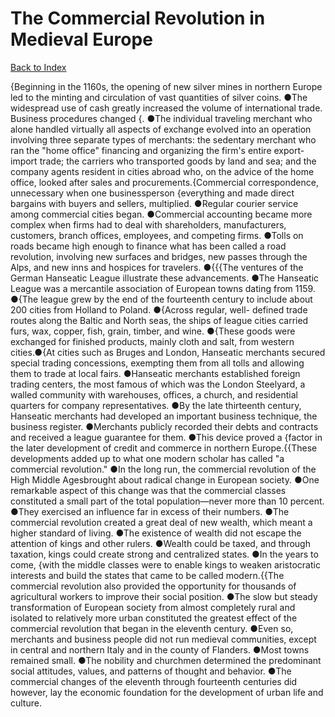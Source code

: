 # The Commercial Revolution in Medieval Europe
[Back to Index](https://github.com/windows10010/tpoExtractor/blog/master/README.md)

{Beginning in the 1160s, the opening of new silver mines in northern Europe led to the minting and circulation of vast quantities of silver coins. ●The widespread use of cash greatly increased the volume of international trade. Business procedures changed {. ●The individual traveling merchant who alone handled virtually all aspects of exchange evolved into an operation involving three separate types of merchants: the sedentary merchant who ran the "home office" financing and organizing the firm's entire export-import trade; the carriers who transported goods by land and sea; and the company agents resident in cities abroad who, on the advice of the home office, looked after sales and procurements.{Commercial correspondence, unnecessary when one businessperson {everything and made direct bargains with buyers and sellers, multiplied. ●Regular courier service among commercial cities began. ●Commercial accounting became more complex when firms had to deal with shareholders, manufacturers, customers, branch offices, employees, and competing firms. ●Tolls on roads became high enough to finance what has been called a road revolution, involving new surfaces and bridges, new passes through the Alps, and new inns and hospices for travelers. ●{{{The ventures of the German Hanseatic League illustrate these advancements. ●The Hanseatic League was a mercantile association of European towns dating from 1159. ●{The league grew by the end of the fourteenth century to include about 200 cities from Holland to Poland. ●{Across regular, well- defined trade routes along the Baltic and North seas, the ships of league cities carried furs, wax, copper, fish, grain, timber, and wine. ●{These goods were exchanged for finished products, mainly cloth and salt, from western cities.●{At cities such as Bruges and London, Hanseatic merchants secured special trading concessions, exempting them from all tolls and allowing them to trade at local fairs. ●Hanseatic merchants established foreign trading centers, the most famous of which was the London Steelyard, a walled community with warehouses, offices, a church, and residential quarters for company representatives. ●By the late thirteenth century, Hanseatic merchants had developed an important business technique, the business register. ●Merchants publicly recorded their debts and contracts and received a league guarantee for them. ●This device proved a {factor in the later development of credit and commerce in northern Europe.{{These developments added up to what one modern scholar has called "a commercial revolution." ●In the long run, the commercial revolution of the High Middle Agesbrought about radical change in European society. ●One remarkable aspect of this change was that the commercial classes constituted a small part of the total population—never more than 10 percent. ●They exercised an influence far in excess of their numbers. ●The commercial revolution created a great deal of new wealth, which meant a higher standard of living. ●The existence of wealth did not escape the attention of kings and other rulers. ●Wealth could be taxed, and through taxation, kings could create strong and centralized states. ●In the years to come, {with the middle classes were to enable kings to weaken aristocratic interests and build the states that came to be called modern.{{The commercial revolution also provided the opportunity for thousands of agricultural workers to improve their social position. ●The slow but steady transformation of European society from almost completely rural and isolated to relatively more urban constituted the greatest effect of the commercial revolution that began in the eleventh century. ●Even so, merchants and business people did not run medieval communities, except in central and northern Italy and in the county of Flanders. ●Most towns remained small. ●The nobility and churchmen determined the predominant social attitudes, values, and patterns of thought and behavior. ●The commercial changes of the eleventh through fourteenth centuries did however, lay the economic foundation for the development of urban life and culture.
